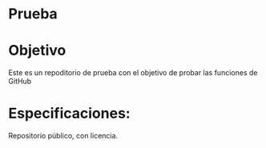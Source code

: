 # Prueba

# Objetivo
Este es un repoditorio de prueba con el objetivo de probar las funciones de GitHub

# Especificaciones:
Repositorio público, con licencia.

